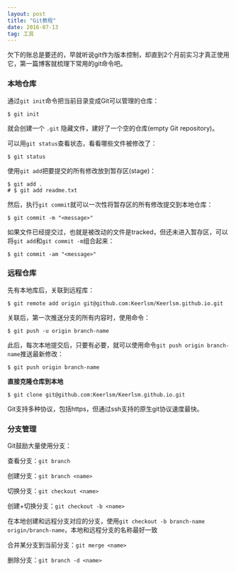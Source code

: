 ```yaml
---
layout: post
title: "Git教程"
date: 2016-07-13   
tag: 工具 
---
```


欠下的账总是要还的，早就听说git作为版本控制，却直到2个月前实习才真正使用它，第一篇博客就梳理下常用的git命令吧。
     
### 本地仓库

通过`git init`命令把当前目录变成Git可以管理的仓库：    

```
$ git init  
```      

就会创建一个 `.git` 隐藏文件，建好了一个空的仓库(empty Git repository)。

可以用`git status`查看状态，看看哪些文件被修改了：

```
$ git status
```

使用`git add`把要提交的所有修改放到暂存区(stage)：

```
$ git add .
# $ git add readme.txt
```

然后，执行`git commit`就可以一次性将暂存区的所有修改提交到本地仓库：

```
$ git commit -m "<message>"
```

如果文件已经提交过，也就是被改动的文件是tracked，但还未进入暂存区，可以将`git add`和`git commit -m`组合起来：
```
$ git commit -am "<message>"
```

### 远程仓库

先有本地库后，关联到远程库：

```
$ git remote add origin git@github.com:Keerlsm/Keerlsm.github.io.git
```

关联后，第一次推送分支的所有内容时，使用命令：

```
$ git push -u origin branch-name
```

此后，每次本地提交后，只要有必要，就可以使用命令`git push origin branch-name`推送最新修改：

```
$ git push origin branch-name
```

**直接克隆仓库到本地**      

```
$ git clone git@github.com:Keerlsm/Keerlsm.github.io.git
```

Git支持多种协议，包括https，但通过ssh支持的原生git协议速度最快。    


### 分支管理

Git鼓励大量使用分支：

查看分支：`git branch`

创建分支：`git branch <name>`

切换分支：`git checkout <name>`

创建+切换分支：`git checkout -b <name>`

在本地创建和远程分支对应的分支，使用`git checkout -b branch-name origin/branch-name`，本地和远程分支的名称最好一致

合并某分支到当前分支：`git merge <name>`

删除分支：`git branch -d <name>`   



 


